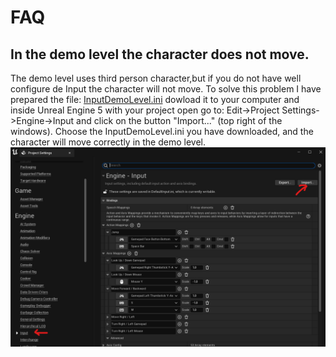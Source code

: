 # FAQ
## In the demo level the character does not move.

The demo level uses third person character,but if you do not have well configure de Input the character will not move. To solve this problem I have prepared the file: [InputDemoLevel.ini](code/InputDemoLevel.ini) dowload it to your computer and inside Unreal Engine 5 with your project open go to: Edit->Project Settings->Engine->Input and click on the button "Import..." (top right of the windows). Choose the InputDemoLevel.ini you have downloaded, and the character will move correctly in the demo level.
<img src="Imagenes/10.FixInput.png" align="center" />
